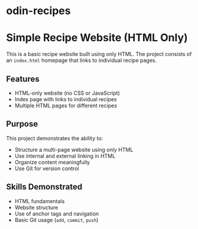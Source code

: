 # odin-recipes
# Simple Recipe Website (HTML Only)

This is a basic recipe website built using only HTML. The project consists of an `index.html` homepage that links to individual recipe pages.

## Features

- HTML-only website (no CSS or JavaScript)
- Index page with links to individual recipes
- Multiple HTML pages for different recipes

## Purpose

This project demonstrates the ability to:

- Structure a multi-page website using only HTML
- Use internal and external linking in HTML
- Organize content meaningfully
- Use Git for version control

## Skills Demonstrated

- HTML fundamentals
- Website structure
- Use of anchor tags and navigation
- Basic Git usage (`add`, `commit`, `push`)
